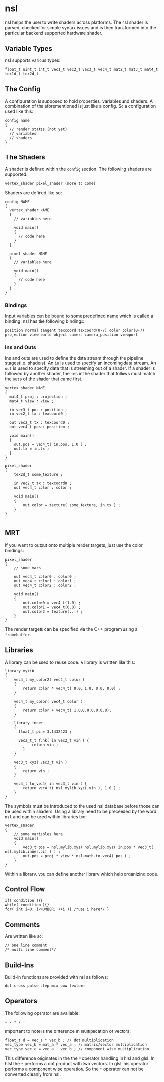 
# nsl 

nsl helps the user to write shaders across platforms. The nsl shader is parsed, checked for simple syntax issues and is then transformed into the particular backend supported hardware shader. 

## Variable Types
nsl supports various types:
```
float_t uint_t int_t vec1_t vec2_t vec3_t vec4_t mat2_t mat3_t mat4_t tex1d_t tex2d_t
```

## The Config

A configuration is supposed to hold properties, variables and shaders. A combination of the aforementioned is just like a config. So a configuration used like this:

```
config name 
{
  // render states (not yet)
  // variables
  // shaders
}
```

## The Shaders
A shader is defined within the ```config``` section. The following shaders are supported:
```
vertex_shader pixel_shader (more to come)
```
Shaders are defined like so:
```
config NAME
{
  vertex_shader NAME
  {
    // variables here
    
    void main()
    {
      // code here
    }
  }
  
  pixel_shader NAME
  {
    // variables here
    
    void main()
    {
      // code here
    }
  }
}
```
### Bindings
Input variables can be bound to some predefined name which is called a binding. nsl has the following bindings:
```
position normal tangent texcoord texcoord(0-7) color color(0-7) projection view world object camera camera_position viewport
```

### Ins and Outs
Ins and outs are used to define the data stream through the pipeline stages(i.e. shaders). An ```in``` is used to specify an incoming data stream. An ```out``` is used to specify data that is streaming out of a shader. If a shader is followed by another shader, the ```in```s in the shader that follows must match the ```out```s of the shader that came first.

```
vertex_shader NAME
{
  mat4_t proj : projection ;
  mat4_t view : view ;

  in vec3_t pos : position ;
  in vec2_t tx : texcoord0 ;
  
  out vec2_t tx : texcoord0 ;
  out vec4_t pos : position ;
  
  void main()
  {
    out.pos = vec4_t( in.pos, 1.0 ) ;
    out.tx = in.tx ;
  }
}

pixel_shader
{
    tex2d_t some_texture ;

    in vec2_t tx : texcoord0 ;
    out vec4_t color : color ;

    void main()
    {
        out.color = texture( some_texture, in.tx ) ;
    }
}
  
```
## MRT
If you want to output onto multiple render targets, just use the color bindings:
```
pixel_shader
{
    // some vars
    
    out vec4_t color0 : color0 ;
    out vec4_t color1 : color1 ;
    out vec4_t color2 : color2 ;

    void main()
    {
        out.color0 = vec4_t(1.0) ;
        out.color1 = vec4_t(0.0) ;
        out.color2 = texture(...) ;
    }
}
```
The render targets can be specified via the C++ program using a ```framebuffer```.

## Libraries
A library can be used to reuse code. A library is written like this:
```
library mylib
{
    vec4_t my_color2( vec4_t color ) 
    {
        return color * vec4_t( 0.0, 1.0, 0.0, 0.0) ;
    }

    vec4_t my_color( vec4_t color )
    {
        return color + vec4_t( 1.0,0.0,0.0,0.0);
    }
    
    library inner
    {
      float_t pi = 3.1432423 ;
      
      vec2_t_t funk( in vec2_t vin ) {            
            return vin ;
        }
    }
    
    vec3_t xyz( vec3_t vin )
    {
        return vin ;
    }
    
    vec4_t to_vec4( in vec3_t vin ) {
        return vec4_t( nsl.mylib.xyz( vin ), 1.0 ) ;
    }
}
```

The symbols must be introduced to the used nsl database before those can be used within shaders. Using a library need to be preceeded by the word ```nsl``` and can be used within libraries too:

```
vertex_shader
{
    // some variables here
    void main()
    {
        vec3_t pos = nsl.mylib.xyz( nsl.mylib.xyz( in.pos * vec3_t( nsl.mylib.inner.pi) ) ) ;
        out.pos = proj * view * nsl.math.to_vec4( pos ) ;
    }
}
```
Within a library, you can define another library which help organizing code.

## Control Flow

```
if( condition ){}
while( condition ){}
for( int i=0; i<NUMBER; ++i ){ /*use i here*/ }
```

## Comments
Are written like so:
```
// one line comment
/* multi line comment*/
```

## Build-Ins
Build-in functions are provided with nsl as follows:
```
dot cross pulse step mix pow texture
```
 
## Operators

The following operator are available:

```
+ - * / '
```

Important to note is the difference in multiplication of vectors:

```
float_t d = vec_a * vec_b ; // dot multiplication
vec_type vec_b = mat_a * vec_a ; // matrix/vector multiplication
vec_type vec_c = vec_a ' vec_b ; // component wise multiplication
```

This difference originates in the the ```*``` operator handling in hlsl and glsl. In hlsl the ```*``` performs a dot product with two vectors. In glsl this operator performs a component wise operation. So the ```*``` operator can not be converted cleanly from nsl.
